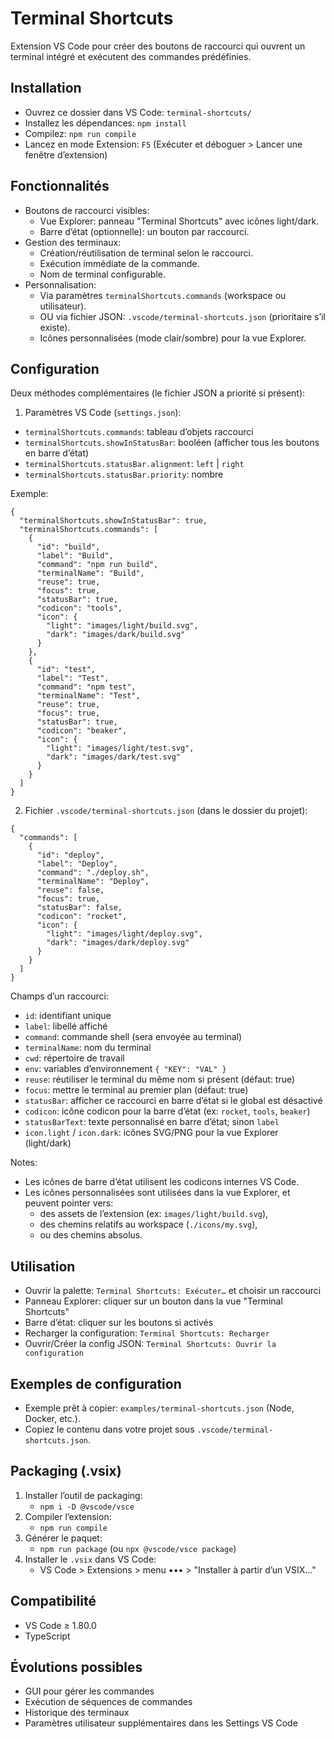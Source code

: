 # Terminal Shortcuts

Extension VS Code pour créer des boutons de raccourci qui ouvrent un terminal intégré et exécutent des commandes prédéfinies.

## Installation
- Ouvrez ce dossier dans VS Code: `terminal-shortcuts/`
- Installez les dépendances: `npm install`
- Compilez: `npm run compile`
- Lancez en mode Extension: `F5` (Exécuter et déboguer > Lancer une fenêtre d’extension)

## Fonctionnalités
- Boutons de raccourci visibles:
  - Vue Explorer: panneau "Terminal Shortcuts" avec icônes light/dark.
  - Barre d’état (optionnelle): un bouton par raccourci.
- Gestion des terminaux:
  - Création/réutilisation de terminal selon le raccourci.
  - Exécution immédiate de la commande.
  - Nom de terminal configurable.
- Personnalisation:
  - Via paramètres `terminalShortcuts.commands` (workspace ou utilisateur).
  - OU via fichier JSON: `.vscode/terminal-shortcuts.json` (prioritaire s’il existe).
  - Icônes personnalisées (mode clair/sombre) pour la vue Explorer.

## Configuration
Deux méthodes complémentaires (le fichier JSON a priorité si présent):

1) Paramètres VS Code (`settings.json`):
- `terminalShortcuts.commands`: tableau d’objets raccourci
- `terminalShortcuts.showInStatusBar`: booléen (afficher tous les boutons en barre d’état)
- `terminalShortcuts.statusBar.alignment`: `left` | `right`
- `terminalShortcuts.statusBar.priority`: nombre

Exemple:
```
{
  "terminalShortcuts.showInStatusBar": true,
  "terminalShortcuts.commands": [
    {
      "id": "build",
      "label": "Build",
      "command": "npm run build",
      "terminalName": "Build",
      "reuse": true,
      "focus": true,
      "statusBar": true,
      "codicon": "tools",
      "icon": {
        "light": "images/light/build.svg",
        "dark": "images/dark/build.svg"
      }
    },
    {
      "id": "test",
      "label": "Test",
      "command": "npm test",
      "terminalName": "Test",
      "reuse": true,
      "focus": true,
      "statusBar": true,
      "codicon": "beaker",
      "icon": {
        "light": "images/light/test.svg",
        "dark": "images/dark/test.svg"
      }
    }
  ]
}
```

2) Fichier `.vscode/terminal-shortcuts.json` (dans le dossier du projet):
```
{
  "commands": [
    {
      "id": "deploy",
      "label": "Deploy",
      "command": "./deploy.sh",
      "terminalName": "Deploy",
      "reuse": false,
      "focus": true,
      "statusBar": false,
      "codicon": "rocket",
      "icon": {
        "light": "images/light/deploy.svg",
        "dark": "images/dark/deploy.svg"
      }
    }
  ]
}
```

Champs d’un raccourci:
- `id`: identifiant unique
- `label`: libellé affiché
- `command`: commande shell (sera envoyée au terminal)
- `terminalName`: nom du terminal
- `cwd`: répertoire de travail
- `env`: variables d’environnement `{ "KEY": "VAL" }`
- `reuse`: réutiliser le terminal du même nom si présent (défaut: true)
- `focus`: mettre le terminal au premier plan (défaut: true)
- `statusBar`: afficher ce raccourci en barre d’état si le global est désactivé
- `codicon`: icône codicon pour la barre d’état (ex: `rocket`, `tools`, `beaker`)
- `statusBarText`: texte personnalisé en barre d’état; sinon `label`
- `icon.light` / `icon.dark`: icônes SVG/PNG pour la vue Explorer (light/dark)

Notes:
- Les icônes de barre d’état utilisent les codicons internes VS Code.
- Les icônes personnalisées sont utilisées dans la vue Explorer, et peuvent pointer vers:
  - des assets de l’extension (ex: `images/light/build.svg`),
  - des chemins relatifs au workspace (`./icons/my.svg`),
  - ou des chemins absolus.

## Utilisation
- Ouvrir la palette: `Terminal Shortcuts: Exécuter…` et choisir un raccourci
- Panneau Explorer: cliquer sur un bouton dans la vue "Terminal Shortcuts"
- Barre d’état: cliquer sur les boutons si activés
- Recharger la configuration: `Terminal Shortcuts: Recharger`
- Ouvrir/Créer la config JSON: `Terminal Shortcuts: Ouvrir la configuration`

## Exemples de configuration
- Exemple prêt à copier: `examples/terminal-shortcuts.json` (Node, Docker, etc.).
- Copiez le contenu dans votre projet sous `.vscode/terminal-shortcuts.json`.

## Packaging (.vsix)
1) Installer l’outil de packaging:
   - `npm i -D @vscode/vsce`
2) Compiler l’extension:
   - `npm run compile`
3) Générer le paquet:
   - `npm run package` (ou `npx @vscode/vsce package`)
4) Installer le `.vsix` dans VS Code:
   - VS Code > Extensions > menu ••• > "Installer à partir d’un VSIX…"

## Compatibilité
- VS Code ≥ 1.80.0
- TypeScript

## Évolutions possibles
- GUI pour gérer les commandes
- Exécution de séquences de commandes
- Historique des terminaux
- Paramètres utilisateur supplémentaires dans les Settings VS Code
